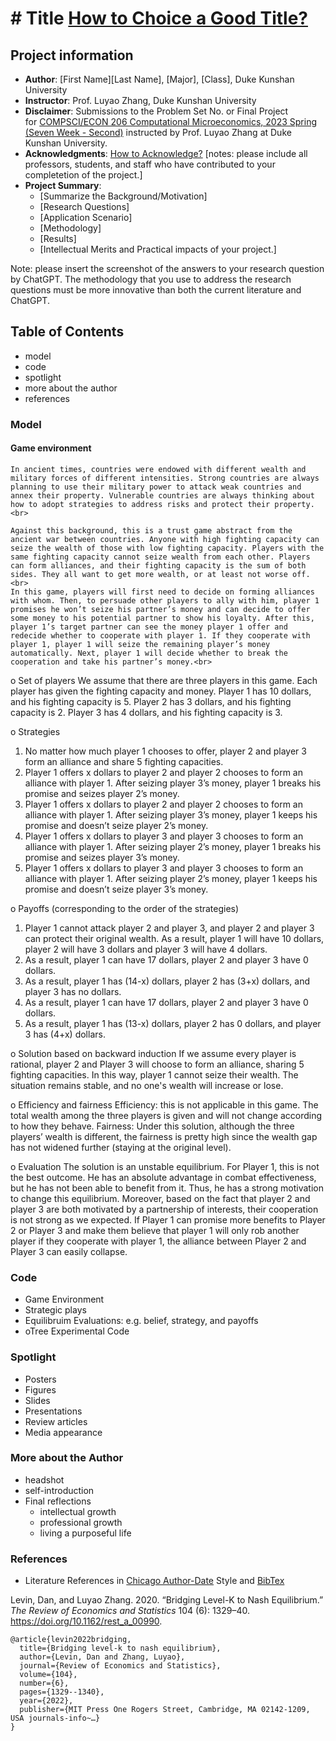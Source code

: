 # # Title [How to Choice a Good Title?](https://www.nature.com/articles/s41562-021-01152-2)
## Project information
- **Author**: [First Name][Last Name], [Major], [Class], Duke Kunshan University
- **Instructor**: Prof. Luyao Zhang, Duke Kunshan University
- **Disclaimer**: Submissions to the Problem Set No. or Final Project for [COMPSCI/ECON 206 Computational Microeconomics, 2023 Spring (Seven Week - Second)](https://ce.pubpub.org/) instructed by Prof. Luyao Zhang at Duke Kunshan University.
- **Acknowledgments**: [How to Acknowledge?](https://www.scribbr.co.uk/thesis-dissertation/acknowledgements/)
[notes: please include all professors, students, and staff who have contributed to your completetion of the project.]
- **Project Summary**: 
  - [Summarize the Background/Motivation]
  - [Research Questions]
  - [Application Scenario]
  - [Methodology]
  - [Results]
  - [Intellectual Merits and Practical impacts of your project.]
  
   
Note: please insert the screenshot of the answers to your research question by ChatGPT. The methodology that you use to address the research questions must be more innovative than both the current literature and ChatGPT. 

## Table of Contents

- model
- code
- spotlight
- more about the author
- references

### Model
#### Game environment
	In ancient times, countries were endowed with different wealth and military forces of different intensities. Strong countries are always planning to use their military power to attack weak countries and annex their property. Vulnerable countries are always thinking about how to adopt strategies to address risks and protect their property.<br>

	Against this background, this is a trust game abstract from the ancient war between countries. Anyone with high fighting capacity can seize the wealth of those with low fighting capacity. Players with the same fighting capacity cannot seize wealth from each other. Players can form alliances, and their fighting capacity is the sum of both sides. They all want to get more wealth, or at least not worse off. <br>
	In this game, players will first need to decide on forming alliances with whom. Then, to persuade other players to ally with him, player 1 promises he won’t seize his partner’s money and can decide to offer some money to his potential partner to show his loyalty. After this, player 1’s target partner can see the money player 1 offer and redecide whether to cooperate with player 1. If they cooperate with player 1, player 1 will seize the remaining player’s money automatically. Next, player 1 will decide whether to break the cooperation and take his partner’s money.<br>

	
o	Set of players
We assume that there are three players in this game. Each player has given the fighting capacity and money.
Player 1 has 10 dollars, and his fighting capacity is 5.
Player 2 has 3 dollars, and his fighting capacity is 2.
Player 3 has 4 dollars, and his fighting capacity is 3.


o	Strategies 
1.	No matter how much player 1 chooses to offer, player 2 and player 3 form an alliance and share 5 fighting capacities.
2.	Player 1 offers x dollars to player 2 and player 2 chooses to form an alliance with player 1. After seizing player 3’s money, player 1 breaks his promise and seizes player 2’s money.
3.	Player 1 offers x dollars to player 2 and player 2 chooses to form an alliance with player 1. After seizing player 3’s money, player 1 keeps his promise and doesn’t seize player 2’s money.
4.	Player 1 offers x dollars to player 3 and player 3 chooses to form an alliance with player 1. After seizing player 2’s money, player 1 breaks his promise and seizes player 3’s money.
5.	Player 1 offers x dollars to player 3 and player 3 chooses to form an alliance with player 1. After seizing player 2’s money, player 1 keeps his promise and doesn’t seize player 3’s money.

o	Payoffs (corresponding to the order of the strategies)
1.	Player 1 cannot attack player 2 and player 3, and player 2 and player 3 can protect their original wealth. As a result, player 1 will have 10 dollars, player 2 will have 3 dollars and player 3 will have 4 dollars.
2.	As a result, player 1 can have 17 dollars, player 2 and player 3 have 0 dollars.
3.	As a result, player 1 has (14-x) dollars, player 2 has (3+x) dollars, and player 3 has no dollars.
4.	As a result, player 1 can have 17 dollars, player 2 and player 3 have 0 dollars.
5.	As a result, player 1 has (13-x) dollars, player 2 has 0 dollars, and player 3 has (4+x) dollars.


o	Solution based on backward induction
If we assume every player is rational, player 2 and Player 3 will choose to form an alliance, sharing 5 fighting capacities. In this way, player 1 cannot seize their wealth. The situation remains stable, and no one's wealth will increase or lose.

o	Efficiency and fairness
Efficiency: this is not applicable in this game. The total wealth among the three players is given and will not change according to how they behave.
Fairness: Under this solution, although the three players’ wealth is different, the fairness is pretty high since the wealth gap has not widened further (staying at the original level).



o	Evaluation
The solution is an unstable equilibrium. 
For Player 1, this is not the best outcome. He has an absolute advantage in combat effectiveness, but he has not been able to benefit from it. Thus, he has a strong motivation to change this equilibrium.
 Moreover, based on the fact that player 2 and player 3 are both motivated by a partnership of interests, their cooperation is not strong as we expected. If Player 1 can promise more benefits to Player 2 or Player 3 and make them believe that player 1 will only rob another player if they cooperate with player 1, the alliance between Player 2 and Player 3 can easily collapse.



### Code
- Game Environment
- Strategic plays
- Equilibruim Evaluations: e.g. belief, strategy, and payoffs
- oTree Experimental Code 


### Spotlight
- Posters
- Figures
- Slides
- Presentations
- Review articles
- Media appearance

### More about the Author
- headshot
- self-introduction
- Final reflections 
  - intellectual growth
  - professional growth
  - living a purposeful life

### References

- Literature References in [Chicago Author-Date](https://www.chicagomanualofstyle.org/tools_citationguide/citation-guide-2.html) Style and [BibTex](https://scholar.google.com/) 

Levin, Dan, and Luyao Zhang. 2020. “Bridging Level-K to Nash Equilibrium.” *The Review of Economics and Statistics* 104 (6): 1329–40. https://doi.org/10.1162/rest_a_00990.

```
@article{levin2022bridging,
  title={Bridging level-k to nash equilibrium},
  author={Levin, Dan and Zhang, Luyao},
  journal={Review of Economics and Statistics},
  volume={104},
  number={6},
  pages={1329--1340},
  year={2022},
  publisher={MIT Press One Rogers Street, Cambridge, MA 02142-1209, USA journals-info~…}
}
```

